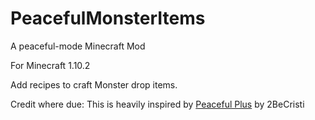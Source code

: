# PeacefulMonsterItems
A peaceful-mode Minecraft Mod

For Minecraft 1.10.2

Add recipes to craft Monster drop items.

Credit where due:  This is heavily inspired by [Peaceful Plus](https://mods.curse.com/mc-mods/minecraft/222175-peaceful-plus) by 2BeCristi

